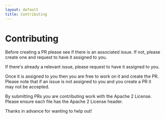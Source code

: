 ```yaml
---
layout: default
title: Contributing
---
```

# Contributing

Before creating a PR please see if there is an associated issue.  If not, please create one and request to have it assigned to you.

If there's already a relevant issue, please request to have it assigned to you.

Once it is assigned to you then you are free to work on it and create the PR.  Please note that if an issue is not assigned to you and you create a PR it may not be accepted.

By submitting PRs you are contributing work with the Apache 2 License.  Please ensure each file has the Apache 2 License header.

Thanks in advance for wanting to help out!
